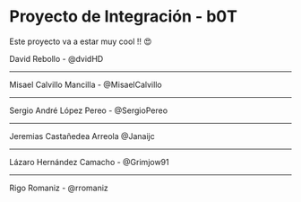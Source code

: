 # Proyecto de Integración - b0T

Este proyecto va a estar muy cool !! 😍

David Rebollo  - @dvidHD

---
Misael Calvillo Mancilla - @MisaelCalvillo

---
Sergio André López Pereo    -   @SergioPereo

---
Jeremias Castañedea Arreola @Janaijc

---
Lázaro Hernández Camacho - @Grimjow91

---
Rigo Romaniz - @rromaniz

